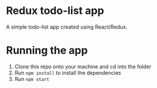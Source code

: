 # Redux todo-list app
A simple todo-list app created using React/Redux.

# Running the app
1. Clone this repo onto your machine and cd into the folder
2. Run `npm install` to install the dependencies
3. Run `npm start`
